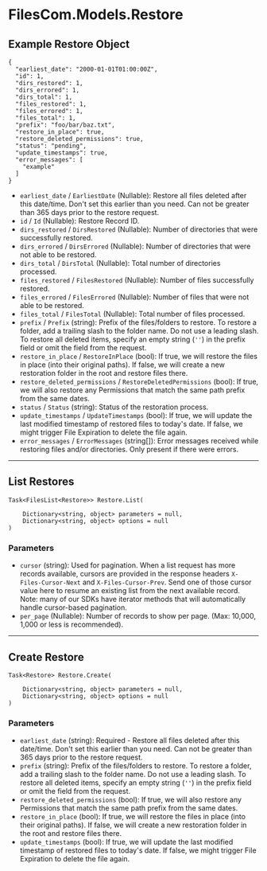 # FilesCom.Models.Restore

## Example Restore Object

```
{
  "earliest_date": "2000-01-01T01:00:00Z",
  "id": 1,
  "dirs_restored": 1,
  "dirs_errored": 1,
  "dirs_total": 1,
  "files_restored": 1,
  "files_errored": 1,
  "files_total": 1,
  "prefix": "foo/bar/baz.txt",
  "restore_in_place": true,
  "restore_deleted_permissions": true,
  "status": "pending",
  "update_timestamps": true,
  "error_messages": [
    "example"
  ]
}
```

* `earliest_date` / `EarliestDate`  (Nullable<DateTime>): Restore all files deleted after this date/time. Don't set this earlier than you need. Can not be greater than 365 days prior to the restore request.
* `id` / `Id`  (Nullable<Int64>): Restore Record ID.
* `dirs_restored` / `DirsRestored`  (Nullable<Int64>): Number of directories that were successfully restored.
* `dirs_errored` / `DirsErrored`  (Nullable<Int64>): Number of directories that were not able to be restored.
* `dirs_total` / `DirsTotal`  (Nullable<Int64>): Total number of directories processed.
* `files_restored` / `FilesRestored`  (Nullable<Int64>): Number of files successfully restored.
* `files_errored` / `FilesErrored`  (Nullable<Int64>): Number of files that were not able to be restored.
* `files_total` / `FilesTotal`  (Nullable<Int64>): Total number of files processed.
* `prefix` / `Prefix`  (string): Prefix of the files/folders to restore. To restore a folder, add a trailing slash to the folder name. Do not use a leading slash. To restore all deleted items, specify an empty string (`''`) in the prefix field or omit the field from the request.
* `restore_in_place` / `RestoreInPlace`  (bool): If true, we will restore the files in place (into their original paths). If false, we will create a new restoration folder in the root and restore files there.
* `restore_deleted_permissions` / `RestoreDeletedPermissions`  (bool): If true, we will also restore any Permissions that match the same path prefix from the same dates.
* `status` / `Status`  (string): Status of the restoration process.
* `update_timestamps` / `UpdateTimestamps`  (bool): If true, we will update the last modified timestamp of restored files to today's date. If false, we might trigger File Expiration to delete the file again.
* `error_messages` / `ErrorMessages`  (string[]): Error messages received while restoring files and/or directories. Only present if there were errors.


---

## List Restores

```
Task<FilesList<Restore>> Restore.List(
    
    Dictionary<string, object> parameters = null,
    Dictionary<string, object> options = null
)
```

### Parameters

* `cursor` (string): Used for pagination.  When a list request has more records available, cursors are provided in the response headers `X-Files-Cursor-Next` and `X-Files-Cursor-Prev`.  Send one of those cursor value here to resume an existing list from the next available record.  Note: many of our SDKs have iterator methods that will automatically handle cursor-based pagination.
* `per_page` (Nullable<Int64>): Number of records to show per page.  (Max: 10,000, 1,000 or less is recommended).


---

## Create Restore

```
Task<Restore> Restore.Create(
    
    Dictionary<string, object> parameters = null,
    Dictionary<string, object> options = null
)
```

### Parameters

* `earliest_date` (string): Required - Restore all files deleted after this date/time. Don't set this earlier than you need. Can not be greater than 365 days prior to the restore request.
* `prefix` (string): Prefix of the files/folders to restore. To restore a folder, add a trailing slash to the folder name. Do not use a leading slash. To restore all deleted items, specify an empty string (`''`) in the prefix field or omit the field from the request.
* `restore_deleted_permissions` (bool): If true, we will also restore any Permissions that match the same path prefix from the same dates.
* `restore_in_place` (bool): If true, we will restore the files in place (into their original paths). If false, we will create a new restoration folder in the root and restore files there.
* `update_timestamps` (bool): If true, we will update the last modified timestamp of restored files to today's date. If false, we might trigger File Expiration to delete the file again.
